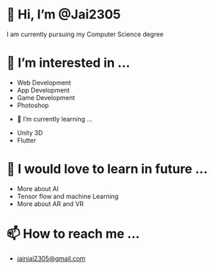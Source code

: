 # 👋 Hi, I’m @Jai2305
I am currently pursuing my Computer Science degree
# 👀 I’m interested in ...
* Web Development 
* App Development
* Game Development
* Photoshop
- 🌱 I’m currently learning ...
* Unity 3D
* Flutter
# 💞️ I would love to learn in future  ...
* More about AI
* Tensor flow and machine Learning
* More about AR and VR 
# 📫 How to reach me ...
* jainjai2305@gmail.com

<!---
Jai2305/Jai2305 is a ✨ special ✨ repository because its `README.md` (this file) appears on your GitHub profile.
You can click the Preview link to take a look at your changes.
--->
